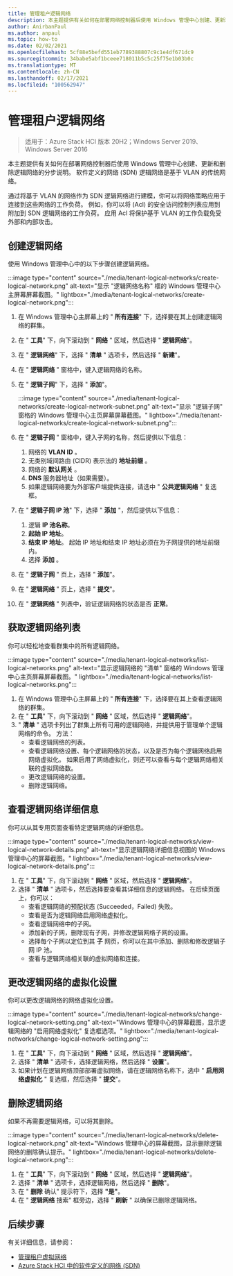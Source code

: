 ```yaml
---
title: 管理租户逻辑网络
description: 本主题提供有关如何在部署网络控制器后使用 Windows 管理中心创建、更新和删除逻辑网络的分步说明。
author: AnirbanPaul
ms.author: anpaul
ms.topic: how-to
ms.date: 02/02/2021
ms.openlocfilehash: 5cf88e5befd551eb7789388807c9c1e4df671dc9
ms.sourcegitcommit: 34babe5abf1bceee718011b5c5c25f75e1b03b0c
ms.translationtype: MT
ms.contentlocale: zh-CN
ms.lasthandoff: 02/17/2021
ms.locfileid: "100562947"
---
```

# <a name="manage-tenant-logical-networks"></a>管理租户逻辑网络

>适用于：Azure Stack HCI 版本 20H2；Windows Server 2019、Windows Server 2016

本主题提供有关如何在部署网络控制器后使用 Windows 管理中心创建、更新和删除逻辑网络的分步说明。 软件定义的网络 (SDN) 逻辑网络是基于 VLAN 的传统网络。

通过将基于 VLAN 的网络作为 SDN 逻辑网络进行建模，你可以将网络策略应用于连接到这些网络的工作负荷。 例如，你可以将 (Acl) 的安全访问控制列表应用到附加到 SDN 逻辑网络的工作负荷。 应用 Acl 将保护基于 VLAN 的工作负载免受外部和内部攻击。

## <a name="create-a-logical-network"></a>创建逻辑网络
使用 Windows 管理中心中的以下步骤创建逻辑网络。

:::image type="content" source="./media/tenant-logical-networks/create-logical-network.png" alt-text="显示 &quot;逻辑网络名称&quot; 框的 Windows 管理中心主屏幕屏幕截图。" lightbox="./media/tenant-logical-networks/create-logical-network.png":::

1. 在 Windows 管理中心主屏幕上的 " **所有连接**" 下，选择要在其上创建逻辑网络的群集。
1. 在 " **工具**" 下，向下滚动到 " **网络** " 区域，然后选择 " **逻辑网络**"。
1. 在 " **逻辑网络**" 下，选择 " **清单** " 选项卡，然后选择 " **新建**"。
1. 在 " **逻辑网络** " 窗格中，键入逻辑网络的名称。
1. 在 " **逻辑子网**" 下，选择 " **添加**"。

    :::image type="content" source="./media/tenant-logical-networks/create-logical-network-subnet.png" alt-text="显示 &quot;逻辑子网&quot; 窗格的 Windows 管理中心主页屏幕屏幕截图。" lightbox="./media/tenant-logical-networks/create-logical-network-subnet.png":::

1. 在 " **逻辑子网** " 窗格中，键入子网的名称，然后提供以下信息：
    1. 网络的 **VLAN ID** 。
    1. 无类别域间路由 (CIDR) 表示法的 **地址前缀** 。
    1. 网络的 **默认网关** 。
    1. **DNS** 服务器地址（如果需要）。
    1. 如果逻辑网络要为外部客户端提供连接，请选中 " **公共逻辑网络** " 复选框。
1. 在 " **逻辑子网 IP 池**" 下，选择 " **添加** "，然后提供以下信息：
    1. 逻辑 **IP 池名称**。
    1. **起始 IP 地址**。
    1. **结束 IP 地址**。 起始 IP 地址和结束 IP 地址必须在为子网提供的地址前缀内。
    1. 选择 **添加** 。
1. 在 " **逻辑子网** " 页上，选择 " **添加**"。
1. 在 " **逻辑网络** " 页上，选择 " **提交**"。
1. 在 " **逻辑网络** " 列表中，验证逻辑网络的状态是否 **正常**。

## <a name="get-a-list-of-logical-networks"></a>获取逻辑网络列表
你可以轻松地查看群集中的所有逻辑网络。

:::image type="content" source="./media/tenant-logical-networks/list-logical-networks.png" alt-text="显示逻辑网络的 &quot;清单&quot; 窗格的 Windows 管理中心主页屏幕屏幕截图。" lightbox="./media/tenant-logical-networks/list-logical-networks.png":::

1. 在 Windows 管理中心主屏幕上的 " **所有连接**" 下，选择要在其上查看逻辑网络的群集。
1. 在 " **工具**" 下，向下滚动到 " **网络** " 区域，然后选择 " **逻辑网络**"。
1. " **清单** " 选项卡列出了群集上所有可用的逻辑网络，并提供用于管理单个逻辑网络的命令。 方法：
    - 查看逻辑网络的列表。
    - 查看逻辑网络设置、每个逻辑网络的状态，以及是否为每个逻辑网络启用网络虚拟化。 如果启用了网络虚拟化，则还可以查看与每个逻辑网络相关联的虚拟网络数。
    - 更改逻辑网络的设置。
    - 删除逻辑网络。

## <a name="view-logical-network-details"></a>查看逻辑网络详细信息
你可以从其专用页面查看特定逻辑网络的详细信息。

:::image type="content" source="./media/tenant-logical-networks/view-logical-network-details.png" alt-text="显示逻辑网络详细信息视图的 Windows 管理中心的屏幕截图。" lightbox="./media/tenant-logical-networks/view-logical-network-details.png":::

1. 在 " **工具**" 下，向下滚动到 " **网络** " 区域，然后选择 " **逻辑网络**"。
1. 选择 " **清单** " 选项卡，然后选择要查看其详细信息的逻辑网络。 在后续页面上，你可以：
    - 查看逻辑网络的预配状态 (Succeeded，Failed) 失败。
    - 查看是否为逻辑网络启用网络虚拟化。
    - 查看逻辑网络中的子网。
    - 添加新的子网，删除现有子网，并修改逻辑网络子网的设置。
    - 选择每个子网以定位到其 **子** 网页，你可以在其中添加、删除和修改逻辑子网 IP 池。
    - 查看与逻辑网络相关联的虚拟网络和连接。

## <a name="change-a-logical-networks-virtualization-setting"></a>更改逻辑网络的虚拟化设置
你可以更改逻辑网络的网络虚拟化设置。

:::image type="content" source="./media/tenant-logical-networks/change-logical-network-setting.png" alt-text="Windows 管理中心的屏幕截图，显示逻辑网络的 &quot;启用网络虚拟化&quot; 复选框选项。" lightbox="./media/tenant-logical-networks/change-logical-network-setting.png":::

1. 在 " **工具**" 下，向下滚动到 " **网络** " 区域，然后选择 " **逻辑网络**"。
1. 选择 " **清单** " 选项卡，选择逻辑网络，然后选择 " **设置**"。
1. 如果计划在逻辑网络顶部部署虚拟网络，请在逻辑网络名称下，选中 " **启用网络虚拟化** " 复选框，然后选择 " **提交**"。

## <a name="delete-a-logical-network"></a>删除逻辑网络
如果不再需要逻辑网络，可以将其删除。

:::image type="content" source="./media/tenant-logical-networks/delete-logical-network.png" alt-text="Windows 管理中心的屏幕截图，显示删除逻辑网络的删除确认提示。" lightbox="./media/tenant-logical-networks/delete-logical-network.png":::

1. 在 " **工具**" 下，向下滚动到 " **网络** " 区域，然后选择 " **逻辑网络**"。
1. 选择 " **清单** " 选项卡，选择逻辑网络，然后选择 " **删除**"。
1. 在 " **删除** 确认" 提示符下，选择 **"是"**。
1. 在 " **逻辑网络** 搜索" 框旁边，选择 " **刷新** " 以确保已删除逻辑网络。

## <a name="next-steps"></a>后续步骤
有关详细信息，请参阅：
- [管理租户虚拟网络](tenant-virtual-networks.md)
- [Azure Stack HCI 中的软件定义的网络 (SDN)](../concepts/software-defined-networking.md)
